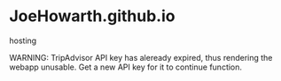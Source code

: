 # JoeHowarth.github.io
hosting

WARNING: TripAdvisor API key has aleready expired, thus rendering the webapp unusable. 
Get a new API key for it to continue function.
